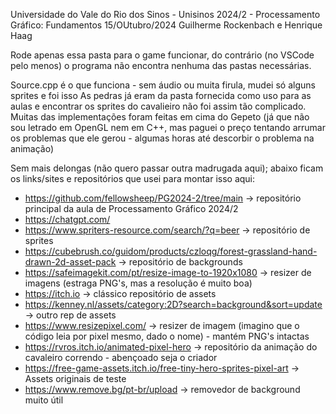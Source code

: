 Universidade do Vale do Rio dos Sinos - Unisinos
2024/2 - Processamento Gráfico: Fundamentos
15/OUtubro/2024
Guilherme Rockenbach e Henrique Haag

Rode apenas essa pasta para o game funcionar, do contrário (no VSCode pelo menos) o programa não encontra nenhuma das pastas necessárias.

Source.cpp é o que funciona - sem áudio ou muita firula, mudei só alguns sprites e foi isso
As pedras já eram da pasta fornecida como uso para as aulas e encontrar os sprites do cavalieiro não foi assim tão complicado.
Muitas das implementações foram feitas em cima do Gepeto (já que não sou letrado em OpenGL nem em C++, mas paguei o preço tentando arrumar os problemas que ele gerou - algumas horas até descorbir o problema na animação)

Sem mais delongas (não quero passar outra madrugada aqui); abaixo ficam os links/sites e repositórios que usei para montar isso aqui:
- https://github.com/fellowsheep/PG2024-2/tree/main -> repositório principal da aula de Processamento Gráfico 2024/2
- https://chatgpt.com/
- https://www.spriters-resource.com/search/?q=beer -> repositório de sprites
- https://cubebrush.co/guidom/products/czloqg/forest-grassland-hand-drawn-2d-asset-pack -> repositório de backgrounds
- https://safeimagekit.com/pt/resize-image-to-1920x1080 -> resizer de imagens (estraga PNG's, mas a resolução é muito boa)
- https://itch.io -> clássico repositório de assets
- https://kenney.nl/assets/category:2D?search=background&sort=update -> outro rep de assets
- https://www.resizepixel.com/ -> resizer de imagem (imagino que o código leia por pixel mesmo, dado o nome) - mantém PNG's intactas
- https://rvros.itch.io/animated-pixel-hero -> repositório da animação do cavaleiro correndo - abençoado seja o criador
- https://free-game-assets.itch.io/free-tiny-hero-sprites-pixel-art -> Assets originais de teste
- https://www.remove.bg/pt-br/upload -> removedor de background muito útil
